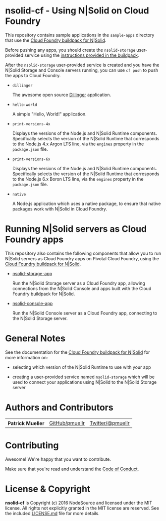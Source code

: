 nsolid-cf - Using N|Solid on Cloud Foundry
================================================================================

This repository contains sample applications in the `sample-apps` directory
that use the [Cloud Foundry buildpack for N|Solid][N|Solid buildpack].

Before pushing any apps, you should create the `nsolid-storage` user-provided
service using the [instructions provided in the buildpack][ups-nsolid-storage].

After the `nsolid-storage` user-provided service is created and you have the
N|Solid Storage and Console servers running, you can use `cf push` to push
the apps to Cloud Foundry.

* `dillinger`

  The awesome open source [Dillinger](http://dillinger.io) application.

* `hello-world`

  A simple "Hello, World!" application.

* `print-versions-4x`

  Displays the versions of the Node.js and N|Solid Runtime components.
  Specifically selects the version of the N|Solid Runtime that corresponds to
  the Node.js 4.x Argon LTS line, via the `engines` property in the
  `package.json` file.

* `print-versions-6x`

  Displays the versions of the Node.js and N|Solid Runtime components.
  Specifically selects the version of the N|Solid Runtime that corresponds to
  the Node.js 6.x Boron LTS line, via the `engines` property in the
  `package.json` file.

* `native`

  A Node.js application which uses a native package, to ensure that native
  packages work with N|Solid in Cloud Foundry.


Running N|Solid servers as Cloud Foundry apps
================================================================================

This repository also contains the following components that allow you to run
N|Solid servers as Cloud Foundry apps on Pivotal Cloud Foundry, using the
[Cloud Foundry buildpack for N|Solid][N|Solid buildpack].

* [nsolid-storage-app](nsolid-storage-app/README.md)

  Run the N|Solid Storage server as a Cloud Foundry app, allowing connections
  from the N|Solid Console and apps built with the Cloud Foundry buildpack for
  N|Solid.

* [nsolid-console-app](nsolid-console-app/README.md)

  Run the N|Solid Console server as a Cloud Foundry app, connecting to the
  N|Solid Storage server.


General Notes
================================================================================

See the documentation for the
[Cloud Foundry buildpack for N|Solid][N|Solid buildpack] for more information
on:

* selecting which version of the N|Solid Runtime to use with your app

* creating a user-provided service named `nsolid-storage` which will be used
  to connect your applications using N|Solid to the N|Solid Storage server


Authors and Contributors
================================================================================

<table><tbody>
  <tr>
    <th align="left">Patrick Mueller</th>
    <td><a href="https://github.com/pmuellr">GitHub/pmuellr</a></td>
    <td><a href="https://twitter.com/pmuellr">Twitter/@pmuellr</a></td>
  </tr>
</tbody></table>


Contributing
================================================================================

Awesome!  We're happy that you want to contribute.

Make sure that you're read and understand the [Code of Conduct](CODE_OF_CONDUCT.md).


License & Copyright
================================================================================

**nsolid-cf** is Copyright (c) 2016 NodeSource and licensed under the
MIT license. All rights not explicitly granted in the MIT license are reserved.
See the included [LICENSE.md](LICENSE.md) file for more details.


[N|Solid buildpack]: https://github.com/nodesource/nsolid-buildpack-cf
[ups-nsolid-storage]: https://github.com/nodesource/nsolid-buildpack-cf#user-provided-service-nsolid-storage

